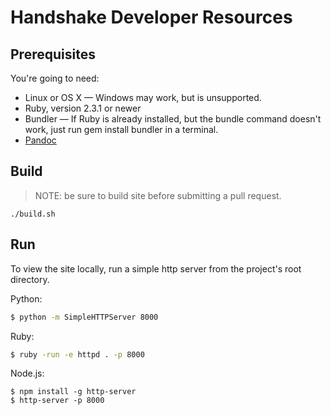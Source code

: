 # Handshake Developer Resources

## Prerequisites
You're going to need:
- Linux or OS X — Windows may work, but is unsupported.
- Ruby, version 2.3.1 or newer
- Bundler — If Ruby is already installed, but the bundle command doesn't work,
just run gem install bundler in a terminal.
- [Pandoc](https://pandoc.org/installing.html)

## Build
>NOTE: be sure to build site before submitting a pull request.
```
./build.sh
```

## Run
To view the site locally, run a simple http server from the project's root
directory.

Python:

```bash
$ python -m SimpleHTTPServer 8000
```

Ruby:
```bash
$ ruby -run -e httpd . -p 8000
```

Node.js:
```
$ npm install -g http-server
$ http-server -p 8000
